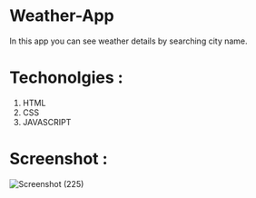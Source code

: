 # Weather-App

In this app you can see weather details by searching city name. 

# Techonolgies :

1. HTML
2. CSS
3. JAVASCRIPT

# Screenshot :

![Screenshot (225)](https://user-images.githubusercontent.com/107462951/195983983-8402cafb-c038-4dda-8e7f-836188b32a84.png)
